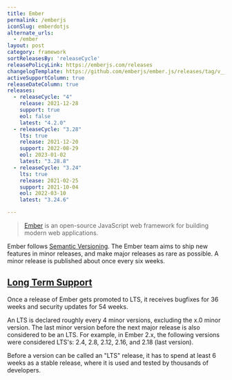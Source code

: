 ```yaml
---
title: Ember
permalink: /emberjs
iconSlug: emberdotjs
alternate_urls:
  - /ember
layout: post
category: framework
sortReleasesBy: 'releaseCycle'
releasePolicyLink: https://emberjs.com/releases
changelogTemplate: https://github.com/emberjs/ember.js/releases/tag/v__LATEST__
activeSupportColumn: true
releaseDateColumn: true
releases:
  - releaseCycle: "4"
    release: 2021-12-28
    support: true
    eol: false
    latest: "4.2.0"
  - releaseCycle: "3.28"
    lts: true
    release: 2021-12-20
    support: 2022-08-29
    eol: 2023-01-02
    latest: "3.28.8"
  - releaseCycle: "3.24"
    lts: true
    release: 2021-02-25
    support: 2021-10-04
    eol: 2022-03-10
    latest: "3.24.6"

---
```


> [Ember](https://emberjs.com) is an open-source JavaScript web framework for building modern web applications.

Ember follows [Semantic Versioning](http://semver.org/). The Ember team aims to ship new features in minor releases, and make major releases as rare as possible. A minor release is published about once every six weeks. 

## [Long Term Support](https://emberjs.com/releases/lts/)

Once a release of Ember gets promoted to LTS, it receives bugfixes for 36 weeks and security updates for 54 weeks.  

An LTS is declared roughly every 4 minor versions, excluding the x.0 minor version. The last minor version before the next major release is also considered to be an LTS. For example, in Ember 2.x, the following versions were considered LTS's: 2.4, 2.8, 2.12, 2.16, and 2.18 (last version).  

Before a version can be called an "LTS" release, it has to spend at least 6 weeks as a stable release, where it is used and tested by thousands of developers. 
